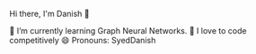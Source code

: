 Hi there, I'm Danish 👋

🌱 I’m currently learning Graph Neural Networks.
💬 I love to code competitively
😄 Pronouns: SyedDanish
